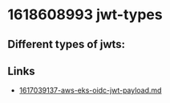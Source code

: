 # 1618608993 jwt-types

Different types of jwts:
- 


## Links
- [1617039137-aws-eks-oidc-jwt-payload.md](1617039137-aws-eks-oidc-jwt-payload.md)
